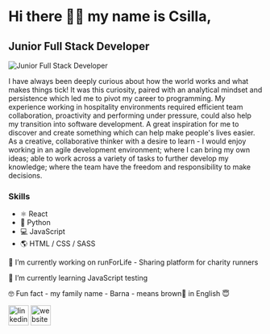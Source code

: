 # Hi there 🙋‍♀️ my name is Csilla, 
## Junior Full Stack Developer
![Junior Full Stack Developer](https://images.unsplash.com/photo-1590595906931-81f04f0ccebb?ixid=MXwxMjA3fDB8MHxwaG90by1wYWdlfHx8fGVufDB8fHw%3D&ixlib=rb-1.2.1&auto=format&fit=crop&w=1500&q=80)

I have always been deeply curious about how the world works and what makes things tick! It was this curiosity, paired with an analytical mindset and persistence which led me to pivot my career to programming.
My experience working in hospitality environments required efficient team collaboration, proactivity and performing under pressure, could also help my transition into software development. A great inspiration for me to discover and create something which can help make people's lives easier. 
As a creative, collaborative thinker with a desire to learn - 
I would enjoy working in an agile development environment;  where I can bring my own ideas; able to work across a variety of tasks to further develop my knowledge; where the team have the freedom and responsibility to make decisions.

### Skills
 - ⚛️ React
 - 🐍 Python
 - 💻 JavaScript
 - 🌎  HTML / CSS / SASS 
 
 🔭 I’m currently working on runForLife - Sharing platform for charity runners 
 
 🌱 I’m currently learning  JavaScript testing 
 
 🤓 Fun fact - 
    my family name - Barna - means brown🤎 in English 😇 


[<img src='https://cdn.jsdelivr.net/npm/simple-icons@3.0.1/icons/linkedin.svg' alt='linkedin' height='40'>](https://www.linkedin.com/in/https://www.linkedin.com/in/csilla-barna//)  [<img src='https://cdn.jsdelivr.net/npm/simple-icons@3.0.1/icons/icloud.svg' alt='website' height='40'>](https://csillabarna.github.io/)  

